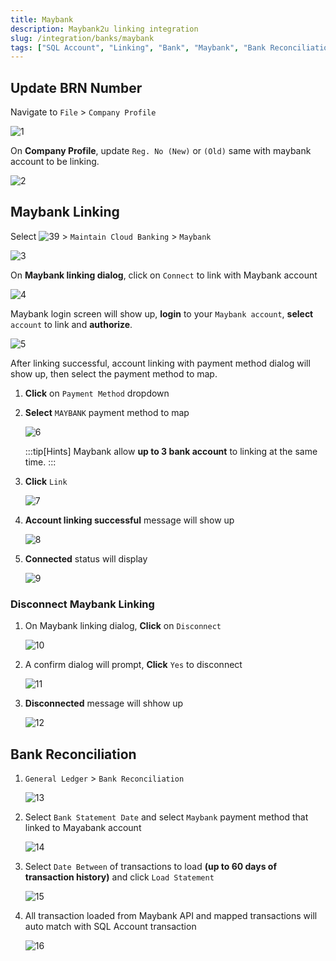 ```yaml
---
title: Maybank
description: Maybank2u linking integration
slug: /integration/banks/maybank
tags: ["SQL Account", "Linking", "Bank", "Maybank", "Bank Reconciliation"]
---
```


## Update BRN Number

Navigate to `File` > `Company Profile`

![1](../../../static/img/integration/banks/maybank/company-profile.png)


On **Company Profile**, update `Reg. No (New)` or `(Old)` same with maybank account to be linking.

![2](../../../static/img/integration/banks/maybank/brn.png)

## Maybank Linking

Select ![39](../../../static/img/integration/banks/cloud-icon.png) > `Maintain Cloud Banking` > `Maybank`

![3](../../../static/img/integration/banks/maybank/linking-1.png)

On **Maybank linking dialog**, click on `Connect` to link with Maybank account

![4](../../../static/img/integration/banks/maybank/linking-2.png)


Maybank login screen will show up, **login** to your `Maybank account`, **select** `account` to link and **authorize**.

![5](../../../static/img/integration/banks/maybank/maybank-ui.png)


After linking successful, account linking with payment method dialog will show up, then select the payment method to map.

1. **Click** on `Payment Method` dropdown
2. **Select** `MAYBANK` payment method to map

    ![6](../../../static/img/integration/banks/maybank/linking-3.png)

    :::tip[Hints]
    Maybank allow **up to 3 bank account** to linking at the same time.
    :::

3. **Click** `Link`

    ![7](../../../static/img/integration/banks/maybank/linking-4.png)

4. **Account linking successful** message will show up

    ![8](../../../static/img/integration/banks/maybank/linking-5.png)

5. **Connected** status will display

    ![9](../../../static/img/integration/banks/maybank/linking-6.png)


### Disconnect Maybank Linking

1. On Maybank linking dialog, **Click** on `Disconnect`

    ![10](../../../static/img/integration/banks/maybank/disconnect-1.png)

2. A confirm dialog will prompt, **Click** `Yes` to disconnect

    ![11](../../../static/img/integration/banks/maybank/disconnect-2.png)

3. **Disconnected** message will shhow up

    ![12](../../../static/img/integration/banks/maybank/disconnect-3.png)


## Bank Reconciliation

1. `General Ledger` > `Bank Reconciliation`

    ![13](../../../static/img/integration/banks/maybank/bank-recon-1.png)

2. Select `Bank Statement Date` and select `Maybank` payment method that linked to Mayabank account

    ![14](../../../static/img/integration/banks/maybank/bank-recon-2.png)

3. Select `Date Between` of transactions to load **(up to 60 days of transaction history)** and click `Load Statement`

    ![15](../../../static/img/integration/banks/maybank/bank-recon-3.png)

4. All transaction loaded from Maybank API and mapped transactions will auto match with SQL Account transaction

    ![16](../../../static/img/integration/banks/maybank/bank-recon-4.png)